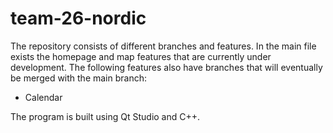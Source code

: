 # team-26-nordic

The repository consists of different branches and features. In the main file exists the homepage and map features that are currently under development. The following features also have branches that will eventually be merged with the main branch:
- Calendar

The program is built using Qt Studio and C++.